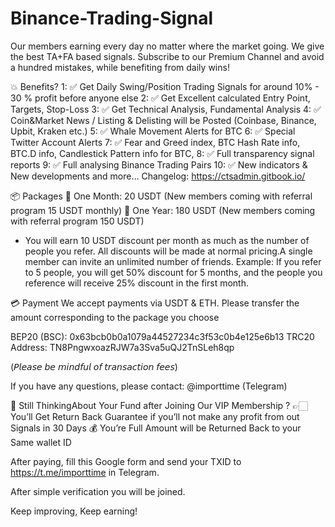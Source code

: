 # Binance-Trading-Signal

Our members earning every day no matter where the market going. We give the best TA+FA based signals. Subscribe to our Premium Channel and avoid a hundred mistakes, while benefiting from daily wins!


💥 Benefits?
1:   ✅ Get Daily Swing/Position Trading Signals for around 10% - 30 % profit before anyone else 
2:   ✅ Get Excellent calculated Entry Point, Targets, Stop-Loss
3:   ✅ Get Technical Analysis, Fundamental Analysis
4:   ✅ Coin&Market News / Listing & Delisting will be Posted (Coinbase, Binance, Upbit, Kraken etc.)
5:   ✅ Whale Movement Alerts for BTC
6:   ✅ Special Twitter Account Alerts
7:   ✅ Fear and Greed index, BTC Hash Rate info, BTC.D info, Candlestick Pattern info for BTC,
8:   ✅ Full transparency signal reports
9: ✅ Full analysing Binance Trading Pairs
10: ✅ New indicators & New developments
and more…
Changelog: https://ctsadmin.gitbook.io/

📦 Packages
🔹 One Month: 20 USDT (New members coming with referral program 15 USDT monthly)
🔹 One Year: 180 USDT (New members coming with referral program 150 USDT)

* You will earn 10 USDT discount per month as much as the number of people you refer.  All discounts will be made at normal pricing.A single member can invite an unlimited number of friends. 
Example:
If you refer to 5 people, you will get 50% discount for 5 months, and the people you reference will receive 25% discount in the first month. 


💳 Payment
We accept payments via USDT & ETH. Please transfer the amount corresponding to the package you choose

BEP20 (BSC): 0x63bcb0b0a1079a44527234c3f53c0b4e125e6b13
TRC20 Address: TN8PngwxoazRJW7a3Sva5uQJ2TnSLeh8qp

(𝘗𝘭𝘦𝘢𝘴𝘦 𝘣𝘦 𝘮𝘪𝘯𝘥𝘧𝘶𝘭 𝘰𝘧 𝘵𝘳𝘢𝘯𝘴𝘢𝘤𝘵𝘪𝘰𝘯 𝘧𝘦𝘦𝘴)


If you have any questions, please contact: @importtime (Telegram) 

🤔 Still ThinkingAbout Your Fund after Joining Our VIP Membership ? 
👉🏻 You’ll Get Return Back Guarantee if you’ll not make any profit from out Signals in 30 Days
💰 You’re Full Amount will be Returned Back to your Same wallet ID


After paying, fill this Google form and send your TXID to
https://t.me/importtime in Telegram.

After simple verification you will be joined.

Keep improving, Keep earning!
